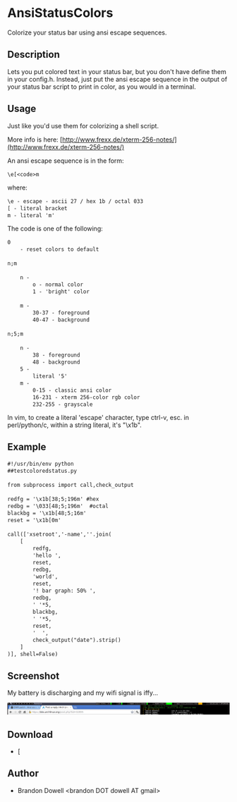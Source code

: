 AnsiStatusColors
================
Colorize your status bar using ansi escape sequences.

Description
-----------
Lets you put colored text in your status bar, but you don't have define them in
your config.h. Instead, just put the ansi escape sequence in the output of your
status bar script to print in color, as you would in a terminal.

Usage
-----
Just like you'd use them for colorizing a shell script.

More info is here:
[http://www.frexx.de/xterm-256-notes/](http://www.frexx.de/xterm-256-notes/)

An ansi escape sequence is in the form:

	\e[<code>m

where:

	\e - escape - ascii 27 / hex 1b / octal 033
	[ - literal bracket
	m - literal 'm'

The code is one of the following:

	0 
	    - reset colors to default

	n;m

	    n -
	        o - normal color
	        1 - 'bright' color

	    m -
	        30-37 - foreground
	        40-47 - background

	n;5;m
	    
	    n - 
	        38 - foreground
	        48 - background
	    5 - 
	        literal '5'
	    m - 
	        0-15 - classic ansi color
	        16-231 - xterm 256-color rgb color
	        232-255 - grayscale

In vim, to create a literal 'escape' character, type ctrl-v, esc.
in perl/python/c, within a string literal, it's "\x1b".

Example
-------
	#!/usr/bin/env python
	##testcoloredstatus.py

	from subprocess import call,check_output

	redfg = '\x1b[38;5;196m' #hex
	redbg = '\033[48;5;196m'  #octal
	blackbg = '\x1b[48;5;16m'
	reset = '\x1b[0m'

	call(['xsetroot','-name',''.join(
	    [
	        redfg,
	        'hello ',
	        reset,
	        redbg,
	        'world',
	        reset,
	        '! bar graph: 50% ',
	        redbg,
	        ' '*5,
	        blackbg,
	        ' '*5,
	        reset,
	        '  ',
	        check_output("date").strip()
	    ]
	)], shell=False)

Screenshot
----------
My battery is discharging and my wifi signal is iffy...

![alt text](ansistatuscolors.png)

Download
--------
* [

Author
------
* Brandon Dowell &lt;brandon DOT dowell AT gmail>
